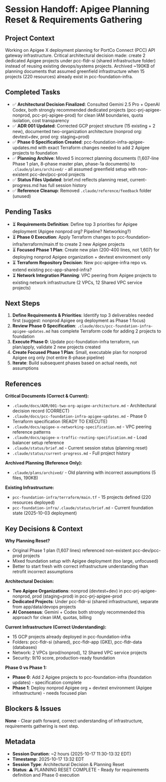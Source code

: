 # Session Handoff: Apigee Planning Reset & Requirements Gathering

## Project Context

Working on Apigee X deployment planning for PortCo Connect (PCC) API gateway infrastructure. Critical architectural decision made: create 2 dedicated Apigee projects under pcc-fldr-si (shared infrastructure folder) instead of reusing existing devops/systems projects. Archived ~190KB of planning documents that assumed greenfield infrastructure when 15 projects (220 resources) already exist in pcc-foundation-infra.

## Completed Tasks

- ✅ **Architectural Decision Finalized**: Consulted Gemini 2.5 Pro + OpenAI Codex, both strongly recommended dedicated projects (pcc-prj-apigee-nonprod, pcc-prj-apigee-prod) for clean IAM boundaries, quota isolation, cost transparency
- ✅ **ADR 001 Updated**: Corrected GCP project structure (15 existing + 2 new), documented two-organization architecture (nonprod org: devtest+dev, prod org: staging+prod)
- ✅ **Phase 0 Specification Created**: pcc-foundation-infra-apigee-updates.md with exact Terraform changes needed to add 2 Apigee projects to foundation
- ✅ **Planning Archive**: Moved 5 incorrect planning documents (1,607-line Phase 1 plan, 8-phase master plan, phase-1a documents) to `.claude/plans/archived/` - all assumed greenfield setup with non-existent pcc-dev/pcc-prod projects
- ✅ **Status Files Updated**: brief.md reflects planning reset, current-progress.md has full session history
- ✅ **Reference Cleanup**: Removed `.claude/reference/feedback` folder (unused)

## Pending Tasks

- ⏳ **Requirements Definition**: Define top 3 priorities for Apigee deployment (Apigee nonprod org? Pipeline? Networking?)
- ⏳ **Phase 0 Execution**: Apply Terraform changes to pcc-foundation-infra/terraform/main.tf to create 2 new Apigee projects
- ⏳ **Focused Phase 1 Plan**: Create new plan (200-400 lines, not 1,607) for deploying nonprod Apigee organization + devtest environment only
- ⏳ **Terraform Repository Decision**: New pcc-apigee-infra repo vs. extend existing pcc-app-shared-infra?
- ⏳ **Network Integration Planning**: VPC peering from Apigee projects to existing network infrastructure (2 VPCs, 12 Shared VPC service projects)

## Next Steps

1. **Define Requirements & Priorities**: Identify top 3 deliverables needed first (suggest: nonprod Apigee org deployment as Phase 1 focus)
2. **Review Phase 0 Specification**: `.claude/docs/pcc-foundation-infra-apigee-updates.md` has complete Terraform code for adding 2 projects to foundation
3. **Execute Phase 0**: Update pcc-foundation-infra terraform, run plan/apply, validate 2 new projects created
4. **Create Focused Phase 1 Plan**: Small, executable plan for nonprod Apigee org only (not entire 8-phase pipeline)
5. **Iterate**: Build subsequent phases based on actual needs, not assumptions

## References

**Critical Documents (Correct & Current):**
- `.claude/docs/ADR/001-two-org-apigee-architecture.md` - Architectural decision record (CORRECT)
- `.claude/docs/pcc-foundation-infra-apigee-updates.md` - Phase 0 Terraform specification (READY TO EXECUTE)
- `.claude/docs/apigee-x-networking-specification.md` - VPC peering reference patterns
- `.claude/docs/apigee-x-traffic-routing-specification.md` - Load balancer setup reference
- `.claude/status/brief.md` - Current session status (planning reset)
- `.claude/status/current-progress.md` - Full project history

**Archived Planning (Reference Only):**
- `.claude/plans/archived/` - Old planning with incorrect assumptions (5 files, 190KB)

**Existing Infrastructure:**
- `pcc-foundation-infra/terraform/main.tf` - 15 projects defined (220 resources deployed)
- `pcc-foundation-infra/.claude/status/brief.md` - Current foundation state (2025-10-03 deployment)

## Key Decisions & Context

**Why Planning Reset?**
- Original Phase 1 plan (1,607 lines) referenced non-existent pcc-dev/pcc-prod projects
- Mixed foundation setup with Apigee deployment (too large, unfocused)
- Better to start fresh with correct infrastructure understanding than retrofit incorrect assumptions

**Architectural Decision:**
- **Two Apigee Organizations**: nonprod (devtest+dev) in pcc-prj-apigee-nonprod, prod (staging+prod) in pcc-prj-apigee-prod
- **Dedicated Projects**: Under pcc-fldr-si (shared infrastructure), separate from app/data/devops projects
- **AI Consensus**: Gemini + Codex both strongly recommended this approach for clean IAM, quotas, billing

**Current Infrastructure (Correct Understanding):**
- 15 GCP projects already deployed in pcc-foundation-infra
- Folders: pcc-fldr-si (shared), pcc-fldr-app (GKE), pcc-fldr-data (databases)
- Network: 2 VPCs (prod/nonprod), 12 Shared VPC service projects
- Security: 9/10 score, production-ready foundation

**Phase 0 vs Phase 1:**
- **Phase 0**: Add 2 Apigee projects to pcc-foundation-infra (foundation updates) - specification complete
- **Phase 1**: Deploy nonprod Apigee org + devtest environment (Apigee infrastructure) - needs focused plan

## Blockers & Issues

**None** - Clear path forward, correct understanding of infrastructure, requirements gathering is next step.

## Metadata

- **Session Duration**: ~2 hours (2025-10-17 11:30-13:32 EDT)
- **Timestamp**: 2025-10-17 13:32 EDT
- **Session Type**: Architectural Decision & Planning Reset
- **Status**: ⚠️ PLANNING RESET COMPLETE - Ready for requirements definition and Phase 0 execution

